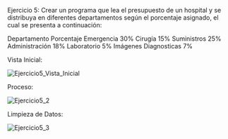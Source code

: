 Ejercicio 5: Crear un programa que lea el presupuesto de un hospital y se distribuya en
diferentes departamentos según el porcentaje asignado, el cual se presenta a
continuación:

Departamento Porcentaje
Emergencia 30%
Cirugía 15%
Suministros 25%
Administración 18%
Laboratorio 5%
Imágenes Diagnosticas 7%



Vista Inicial:

![Ejercicio5_Vista_Inicial](https://github.com/Lenny-noel-de-leon-reyes/Ejercicio5_hospital/assets/158470011/6e8492f9-8a07-4d33-ac3d-682f58591b17)

Proceso:

![Ejercicio5_2](https://github.com/Lenny-noel-de-leon-reyes/Ejercicio5_hospital/assets/158470011/3b264090-2331-4c5e-bd51-07b492c7bd0e)

Limpieza de Datos:

![Ejercicio5_3](https://github.com/Lenny-noel-de-leon-reyes/Ejercicio5_hospital/assets/158470011/73b76a79-9901-4826-a148-e8a5f2e5a542)


